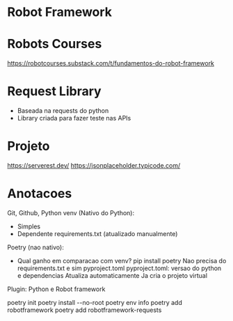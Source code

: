 # Robot Framework

# Robots Courses
https://robotcourses.substack.com/t/fundamentos-do-robot-framework

# Request Library
- Baseada na requests do python
- Library criada para fazer teste nas APIs 

# Projeto
https://serverest.dev/
https://jsonplaceholder.typicode.com/

# Anotacoes
Git, Github, Python
venv (Nativo do Python): 
- Simples
- Dependente requirements.txt (atualizado manualmente)

Poetry (nao nativo):
- Qual ganho em comparacao com venv? 
    pip install poetry
    Nao precisa do requirements.txt e sim pyproject.toml
    pyproject.toml: versao do python e dependencias
    Atualiza automaticamente
    Ja cria o projeto virtual

Plugin: Python e Robot framework

poetry init
poetry install --no-root
poetry env info
poetry add robotframework
poetry add robotframework-requests
